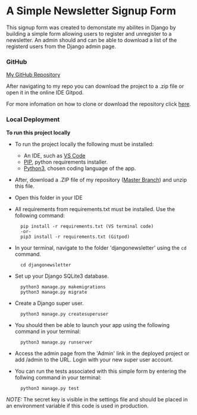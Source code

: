 # A Simple Newsletter Signup Form

This signup form was created to demonstate my abilites in Django by building a simple form allowing users to register and unregister to a newsletter. An admin should and can be able to download a list of the registerd users from the Django admin page.

### GitHub

[My GitHub Repository](https://github.com/Trevbytes/DjangoNewsletter)

After navigating to my repo you can download the project to a .zip file or open it in the online IDE Gitpod.

For more infomation on how to clone or download the repository click [here](https://help.github.com/en/github/creating-cloning-and-archiving-repositories/cloning-a-repository).

### Local Deployment

**To run this project locally**

- To run the project locally the following must be installed:
  - An IDE, such as [VS Code](https://code.visualstudio.com/)
  - [PIP](https://pip.pypa.io/en/stable/installing/), python requirements installer.
  - [Python3](https://www.python.org/downloads/), chosen coding language of the app.


- After, download a .ZIP file of my repository ([Master Branch](https://github.com/Trevbytes/DjangoNewsletter)) and unzip this file.

- Open this folder in your IDE

- All requirements from requirements.txt must be installed. Use the following command:
        
        pip install -r requirements.txt (VS terminal code)
        -or-
        pip3 install -r requirements.txt (Gitpod)

- In your terminal, navigate to the folder 'djangonewsletter' using the `cd` command.

        cd djangonewsletter

- Set up your Django SQLite3 database.

        python3 manage.py makemigrations
        python3 manage.py migrate

- Create a Django super user.

        python3 manage.py createsuperuser

- You should then be able to launch your app using the following command in your terminal:

        python3 manage.py runserver

- Access the admin page from the 'Admin' link in the deployed project or add /admin to the URL. Login with your new super user account. 

- You can run the tests associated with this simple form by entering the follwing command in your terminal:

        python3 manage.py test

*NOTE:* The secret key is visible in the settings file and should be placed in an environment variable if this code is used in production.
